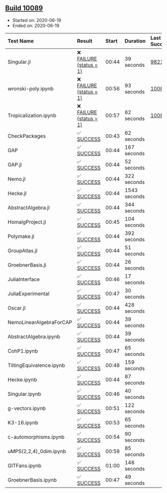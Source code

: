 ## [Build 10089](https://oscarci.mathematik.uni-kl.de/job/oscar/10089/)

* Started on: 2020-06-19
* Ended on: 2020-06-19

| Test Name    | Result | Start | Duration | Last Success | First Failure |
|:-------------|:-------|:------|:---------|:-------------|:--------------|
| Singular.jl | ❌ [FAILURE (status = 1)](https://oscarci.mathematik.uni-kl.de/job/oscar/10089/artifact/logs/build-10089/Singular.jl.log) | 00:44 | 39 seconds | [9821](https://oscarci.mathematik.uni-kl.de/job/oscar/9821/) | [9822](https://oscarci.mathematik.uni-kl.de/job/oscar/9822/) |
| wronski-poly.ipynb | ❌ [FAILURE (status = 1)](https://oscarci.mathematik.uni-kl.de/job/oscar/10089/artifact/logs/build-10089/wronski-poly.ipynb.log) | 00:56 | 93 seconds | [10087](https://oscarci.mathematik.uni-kl.de/job/oscar/10087/) | [10088](https://oscarci.mathematik.uni-kl.de/job/oscar/10088/) |
| Tropicalization.ipynb | ❌ [FAILURE (status = 1)](https://oscarci.mathematik.uni-kl.de/job/oscar/10089/artifact/logs/build-10089/Tropicalization.ipynb.log) | 00:57 | 62 seconds | [10086](https://oscarci.mathematik.uni-kl.de/job/oscar/10086/) | [10087](https://oscarci.mathematik.uni-kl.de/job/oscar/10087/) |
| CheckPackages | ✅ [SUCCESS](https://oscarci.mathematik.uni-kl.de/job/oscar/10089/artifact/logs/build-10089/CheckPackages.log) | 00:43 | 62 seconds |  |  |
| GAP | ✅ [SUCCESS](https://oscarci.mathematik.uni-kl.de/job/oscar/10089/artifact/logs/build-10089/GAP.log) | 00:44 | 167 seconds |  |  |
| GAP.jl | ✅ [SUCCESS](https://oscarci.mathematik.uni-kl.de/job/oscar/10089/artifact/logs/build-10089/GAP.jl.log) | 00:44 | 52 seconds |  |  |
| Nemo.jl | ✅ [SUCCESS](https://oscarci.mathematik.uni-kl.de/job/oscar/10089/artifact/logs/build-10089/Nemo.jl.log) | 00:44 | 322 seconds |  |  |
| Hecke.jl | ✅ [SUCCESS](https://oscarci.mathematik.uni-kl.de/job/oscar/10089/artifact/logs/build-10089/Hecke.jl.log) | 00:44 | 1543 seconds |  |  |
| AbstractAlgebra.jl | ✅ [SUCCESS](https://oscarci.mathematik.uni-kl.de/job/oscar/10089/artifact/logs/build-10089/AbstractAlgebra.jl.log) | 00:44 | 344 seconds |  |  |
| HomalgProject.jl | ✅ [SUCCESS](https://oscarci.mathematik.uni-kl.de/job/oscar/10089/artifact/logs/build-10089/HomalgProject.jl.log) | 00:45 | 104 seconds |  |  |
| Polymake.jl | ✅ [SUCCESS](https://oscarci.mathematik.uni-kl.de/job/oscar/10089/artifact/logs/build-10089/Polymake.jl.log) | 00:44 | 392 seconds |  |  |
| GroupAtlas.jl | ✅ [SUCCESS](https://oscarci.mathematik.uni-kl.de/job/oscar/10089/artifact/logs/build-10089/GroupAtlas.jl.log) | 00:44 | 51 seconds |  |  |
| GroebnerBasis.jl | ✅ [SUCCESS](https://oscarci.mathematik.uni-kl.de/job/oscar/10089/artifact/logs/build-10089/GroebnerBasis.jl.log) | 00:44 | 26 seconds |  |  |
| JuliaInterface | ✅ [SUCCESS](https://oscarci.mathematik.uni-kl.de/job/oscar/10089/artifact/logs/build-10089/JuliaInterface.log) | 00:46 | 17 seconds |  |  |
| JuliaExperimental | ✅ [SUCCESS](https://oscarci.mathematik.uni-kl.de/job/oscar/10089/artifact/logs/build-10089/JuliaExperimental.log) | 00:47 | 30 seconds |  |  |
| Oscar.jl | ✅ [SUCCESS](https://oscarci.mathematik.uni-kl.de/job/oscar/10089/artifact/logs/build-10089/Oscar.jl.log) | 00:44 | 428 seconds |  |  |
| NemoLinearAlgebraForCAP | ✅ [SUCCESS](https://oscarci.mathematik.uni-kl.de/job/oscar/10089/artifact/logs/build-10089/NemoLinearAlgebraForCAP.log) | 00:44 | 39 seconds |  |  |
| AbstractAlgebra.ipynb | ✅ [SUCCESS](https://oscarci.mathematik.uni-kl.de/job/oscar/10089/artifact/logs/build-10089/AbstractAlgebra.ipynb.log) | 00:44 | 39 seconds |  |  |
| CohP1.ipynb | ✅ [SUCCESS](https://oscarci.mathematik.uni-kl.de/job/oscar/10089/artifact/logs/build-10089/CohP1.ipynb.log) | 00:47 | 65 seconds |  |  |
| TiltingEquivalence.ipynb | ✅ [SUCCESS](https://oscarci.mathematik.uni-kl.de/job/oscar/10089/artifact/logs/build-10089/TiltingEquivalence.ipynb.log) | 00:48 | 159 seconds |  |  |
| Hecke.ipynb | ✅ [SUCCESS](https://oscarci.mathematik.uni-kl.de/job/oscar/10089/artifact/logs/build-10089/Hecke.ipynb.log) | 00:44 | 87 seconds |  |  |
| Singular.ipynb | ✅ [SUCCESS](https://oscarci.mathematik.uni-kl.de/job/oscar/10089/artifact/logs/build-10089/Singular.ipynb.log) | 00:46 | 40 seconds |  |  |
| g-vectors.ipynb | ✅ [SUCCESS](https://oscarci.mathematik.uni-kl.de/job/oscar/10089/artifact/logs/build-10089/g-vectors.ipynb.log) | 00:51 | 122 seconds |  |  |
| K3-16.ipynb | ✅ [SUCCESS](https://oscarci.mathematik.uni-kl.de/job/oscar/10089/artifact/logs/build-10089/K3-16.ipynb.log) | 00:53 | 65 seconds |  |  |
| c-automorphisms.ipynb | ✅ [SUCCESS](https://oscarci.mathematik.uni-kl.de/job/oscar/10089/artifact/logs/build-10089/c-automorphisms.ipynb.log) | 00:54 | 90 seconds |  |  |
| uMPS(2,2,4)_0dim.ipynb | ✅ [SUCCESS](https://oscarci.mathematik.uni-kl.de/job/oscar/10089/artifact/logs/build-10089/uMPS-2-2-4-_0dim.ipynb.log) | 00:58 | 85 seconds |  |  |
| GITFans.ipynb | ✅ [SUCCESS](https://oscarci.mathematik.uni-kl.de/job/oscar/10089/artifact/logs/build-10089/GITFans.ipynb.log) | 01:00 | 148 seconds |  |  |
| GroebnerBasis.ipynb | ✅ [SUCCESS](https://oscarci.mathematik.uni-kl.de/job/oscar/10089/artifact/logs/build-10089/GroebnerBasis.ipynb.log) | 00:47 | 49 seconds |  |  |
